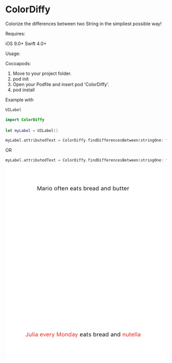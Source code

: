 # ColorDiffy
Colorize the differences between two String in the simpliest possible way!

Requires:

iOS 9.0+
Swift 4.0+

Usage:

Cocoapods:

1) Move to your project folder.
2) pod init
3) Open your Podfile and insert pod 'ColorDiffy'.
4) pod install

Example with 
```swift 
UILabel 
```

```swift
import ColorDiffy

let myLabel = UILabel()
```

```swift 
myLabel.attributedText = ColorDiffy.findDifferencesBetween(stringOne: firstString, stringTwo: secondString)
```

OR

```swift
myLabel.attributedText = ColorDiffy.findDifferencesBetween(stringOne: firstString, stringTwo: secondString, color: UIColor.yellow)
```

![alt text](https://github.com/alex010x/ColorDiffy/blob/master/example.png)
